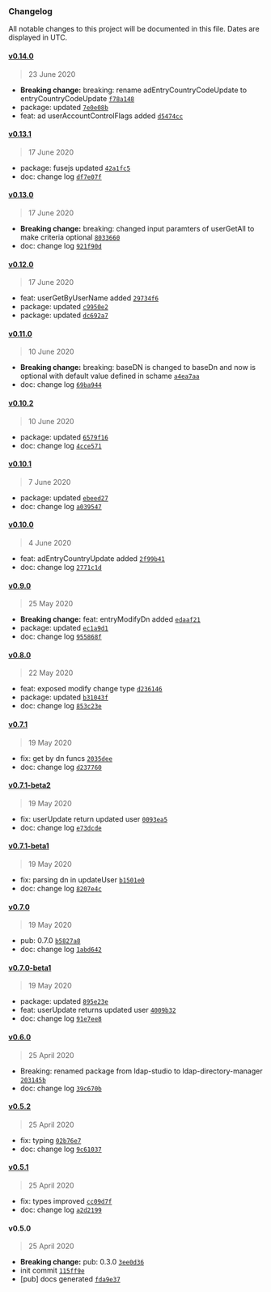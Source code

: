 ### Changelog

All notable changes to this project will be documented in this file. Dates are displayed in UTC.

#### [v0.14.0](https://github.com/saostad/ldap-directory-manager/compare/v0.13.1...v0.14.0)

> 23 June 2020

- **Breaking change:** breaking: rename adEntryCountryCodeUpdate to entryCountryCodeUpdate [`f78a148`](https://github.com/saostad/ldap-directory-manager/commit/f78a148a1fa44579981add677033859148484fe2)
- package: updated [`7e0e08b`](https://github.com/saostad/ldap-directory-manager/commit/7e0e08b4cdbeaf9d5993e0a2fec70067a65e6ae3)
- feat: ad userAccountControlFlags added [`d5474cc`](https://github.com/saostad/ldap-directory-manager/commit/d5474ccfc2f8d00f9230e9e23571aeeb9c307629)

#### [v0.13.1](https://github.com/saostad/ldap-directory-manager/compare/v0.13.0...v0.13.1)

> 17 June 2020

- package: fusejs updated [`42a1fc5`](https://github.com/saostad/ldap-directory-manager/commit/42a1fc54cf6a48b9ac389b92938293b7e050c49c)
- doc: change log [`df7e07f`](https://github.com/saostad/ldap-directory-manager/commit/df7e07f21d34056f1a03e731b748bb44b0266301)

#### [v0.13.0](https://github.com/saostad/ldap-directory-manager/compare/v0.12.0...v0.13.0)

> 17 June 2020

- **Breaking change:** breaking: changed input paramters of userGetAll to make criteria optional [`8033660`](https://github.com/saostad/ldap-directory-manager/commit/80336606c023c3d4adfa7839904f72227bf0c54b)
- doc: change log [`921f90d`](https://github.com/saostad/ldap-directory-manager/commit/921f90d7a7e32ee77c8c211270ee81b1db4c998f)

#### [v0.12.0](https://github.com/saostad/ldap-directory-manager/compare/v0.11.0...v0.12.0)

> 17 June 2020

- feat: userGetByUserName added [`29734f6`](https://github.com/saostad/ldap-directory-manager/commit/29734f6b15ce857ac111deeb6ead00d1a57550ee)
- package: updated [`c9950e2`](https://github.com/saostad/ldap-directory-manager/commit/c9950e2acd0998927e39c35e537dbe172e73ac7d)
- package: updated [`dc692a7`](https://github.com/saostad/ldap-directory-manager/commit/dc692a7aedc33cc5671336f25a33d22e7f11450e)

#### [v0.11.0](https://github.com/saostad/ldap-directory-manager/compare/v0.10.2...v0.11.0)

> 10 June 2020

- **Breaking change:** breaking: baseDN is changed to baseDn and now is optional with default value defined in schame [`a4ea7aa`](https://github.com/saostad/ldap-directory-manager/commit/a4ea7aa6f1d3d841dbeb45607b512185e6104a3c)
- doc: change log [`69ba944`](https://github.com/saostad/ldap-directory-manager/commit/69ba944368744f04077798b8ead38100e87de124)

#### [v0.10.2](https://github.com/saostad/ldap-directory-manager/compare/v0.10.1...v0.10.2)

> 10 June 2020

- package: updated [`6579f16`](https://github.com/saostad/ldap-directory-manager/commit/6579f168bfe12c85a18076e04bd872f4f1db3f53)
- doc: change log [`4cce571`](https://github.com/saostad/ldap-directory-manager/commit/4cce571355fcfab38fa04275a3f36f276fea5a99)

#### [v0.10.1](https://github.com/saostad/ldap-directory-manager/compare/v0.10.0...v0.10.1)

> 7 June 2020

- package: updated [`ebeed27`](https://github.com/saostad/ldap-directory-manager/commit/ebeed270293d678cc4625acf94727717c66f90e6)
- doc: change log [`a039547`](https://github.com/saostad/ldap-directory-manager/commit/a039547c095c07fcf342d346bcfc914ca899522b)

#### [v0.10.0](https://github.com/saostad/ldap-directory-manager/compare/v0.9.0...v0.10.0)

> 4 June 2020

- feat: adEntryCountryUpdate added [`2f99b41`](https://github.com/saostad/ldap-directory-manager/commit/2f99b41c85be600dde1f71b4c34f9eba436297b3)
- doc: change log [`2771c1d`](https://github.com/saostad/ldap-directory-manager/commit/2771c1d7e51031373550de8003b1dfbfd78c606c)

#### [v0.9.0](https://github.com/saostad/ldap-directory-manager/compare/v0.8.0...v0.9.0)

> 25 May 2020

- **Breaking change:** feat: entryModifyDn added [`edaaf21`](https://github.com/saostad/ldap-directory-manager/commit/edaaf2198e075b1510c0d11dc7081d37a99af56f)
- package: updated [`ec1a9d1`](https://github.com/saostad/ldap-directory-manager/commit/ec1a9d1d565ed1f7b07cbd23798af6e6511cc516)
- doc: change log [`955868f`](https://github.com/saostad/ldap-directory-manager/commit/955868f356378a3d6790b53ff2537fd583fd819c)

#### [v0.8.0](https://github.com/saostad/ldap-directory-manager/compare/v0.7.1...v0.8.0)

> 22 May 2020

- feat: exposed modify change type [`d236146`](https://github.com/saostad/ldap-directory-manager/commit/d236146b84480c0c11bec7087a4b55af556539d8)
- package: updated [`b31043f`](https://github.com/saostad/ldap-directory-manager/commit/b31043f3191b64327a2830aad60247f1dafa9a5d)
- doc: change log [`853c23e`](https://github.com/saostad/ldap-directory-manager/commit/853c23e70f14fa0152eb9be266f08f14d5466af8)

#### [v0.7.1](https://github.com/saostad/ldap-directory-manager/compare/v0.7.1-beta2...v0.7.1)

> 19 May 2020

- fix: get by dn funcs [`2035dee`](https://github.com/saostad/ldap-directory-manager/commit/2035deeaa69c47cc5ff8df785e72f1074f1cc579)
- doc: change log [`d237760`](https://github.com/saostad/ldap-directory-manager/commit/d237760f61580b71fe8b0dbbe11db27190e15129)

#### [v0.7.1-beta2](https://github.com/saostad/ldap-directory-manager/compare/v0.7.1-beta1...v0.7.1-beta2)

> 19 May 2020

- fix: userUpdate return updated user [`0093ea5`](https://github.com/saostad/ldap-directory-manager/commit/0093ea5a633a556efd4b586bddccdd506cd03447)
- doc: change log [`e73dcde`](https://github.com/saostad/ldap-directory-manager/commit/e73dcdea1a8ee52a572ac7e6116c597b581319bb)

#### [v0.7.1-beta1](https://github.com/saostad/ldap-directory-manager/compare/v0.7.0...v0.7.1-beta1)

> 19 May 2020

- fix: parsing dn in updateUser [`b1501e0`](https://github.com/saostad/ldap-directory-manager/commit/b1501e03f88eca2a4c32790c57505b7300611469)
- doc: change log [`8207e4c`](https://github.com/saostad/ldap-directory-manager/commit/8207e4cd61d1b7166831620290a4c7e040c58c8e)

#### [v0.7.0](https://github.com/saostad/ldap-directory-manager/compare/v0.7.0-beta1...v0.7.0)

> 19 May 2020

- pub: 0.7.0 [`b5827a8`](https://github.com/saostad/ldap-directory-manager/commit/b5827a8314e64bd8f110246596e29d0bc6ed3ccd)
- doc: change log [`1abd642`](https://github.com/saostad/ldap-directory-manager/commit/1abd64220a181e6ce574342d963495d30c5bfea8)

#### [v0.7.0-beta1](https://github.com/saostad/ldap-directory-manager/compare/v0.6.0...v0.7.0-beta1)

> 19 May 2020

- package: updated [`895e23e`](https://github.com/saostad/ldap-directory-manager/commit/895e23eefab2636b2e9425dda587601851e33490)
- feat: userUpdate returns updated user [`4009b32`](https://github.com/saostad/ldap-directory-manager/commit/4009b32344b003ac952250bfd67014ca6d1a7095)
- doc: change log [`91e7ee8`](https://github.com/saostad/ldap-directory-manager/commit/91e7ee81ff034925d45793397f1baa4e09115d2e)

#### [v0.6.0](https://github.com/saostad/ldap-directory-manager/compare/v0.5.2...v0.6.0)

> 25 April 2020

- Breaking: renamed package from ldap-studio to ldap-directory-manager [`203145b`](https://github.com/saostad/ldap-directory-manager/commit/203145bfa5e29095ec6bbeea59ba3615a0f81efe)
- doc: change log [`39c670b`](https://github.com/saostad/ldap-directory-manager/commit/39c670b926909e2203c652b812aaa0a319241f01)

#### [v0.5.2](https://github.com/saostad/ldap-directory-manager/compare/v0.5.1...v0.5.2)

> 25 April 2020

- fix: typing [`02b76e7`](https://github.com/saostad/ldap-directory-manager/commit/02b76e73d58110e81060ae481ea7f05fcfed9f2b)
- doc: change log [`9c61037`](https://github.com/saostad/ldap-directory-manager/commit/9c6103742b0c9d76ffacb7671220d5489c5cc81f)

#### [v0.5.1](https://github.com/saostad/ldap-directory-manager/compare/v0.5.0...v0.5.1)

> 25 April 2020

- fix: types improved [`cc09d7f`](https://github.com/saostad/ldap-directory-manager/commit/cc09d7f2988e58206b20b928855be7f5955d83b2)
- doc: change log [`a2d2199`](https://github.com/saostad/ldap-directory-manager/commit/a2d2199b249c5c24ced9fe6842e6b81467627840)

#### v0.5.0

> 25 April 2020

- **Breaking change:** pub: 0.3.0 [`3ee0d36`](https://github.com/saostad/ldap-directory-manager/commit/3ee0d369fd96699b5e893fb677b89af2d833f617)
- init commit [`115ff9e`](https://github.com/saostad/ldap-directory-manager/commit/115ff9e67080c0237dc0fedeca5cc1eba0900b84)
- [pub] docs generated [`fda9e37`](https://github.com/saostad/ldap-directory-manager/commit/fda9e37925d78b91787da029f4c949a020d84277)
